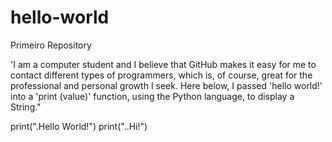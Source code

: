# hello-world
Primeiro Repository

'I am a computer student and I believe that GitHub makes it easy for me to contact different types of programmers, which is, of course, great for the professional and personal growth I seek. Here below, I passed 'hello world!' into a 'print (value)' function, using the Python language, to display a String."


print(".Hello World!")
print("..Hi!")
